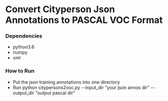 # Convert Cityperson Json Annotations to PASCAL VOC Format

### Dependencies
* python3.6
* numpy
* xml

### How to Run
* Put the json training annotations into one directory
* Run 
python citypersons2voc.py --input_dir "your json annos dir" --output_dir "output pascal dir"
